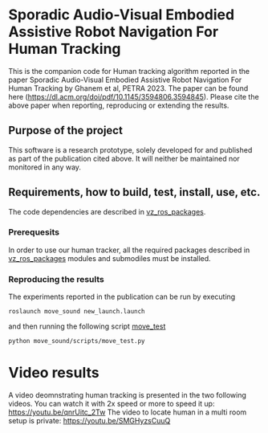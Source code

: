 # Sporadic Audio-Visual Embodied Assistive Robot Navigation For Human Tracking

This is the companion code for Human tracking algorithm reported in the paper
Sporadic Audio-Visual Embodied Assistive Robot Navigation For Human Tracking by Ghanem et al, PETRA 2023. The paper can
be found here (https://dl.acm.org/doi/pdf/10.1145/3594806.3594845). Please cite the
above paper when reporting, reproducing or extending the results.

## Purpose of the project

This software is a research prototype, solely developed for and published as
part of the publication cited above. It will neither be
maintained nor monitored in any way.

## Requirements, how to build, test, install, use, etc.

The code dependencies are described in [vz_ros_packages](https://github.com/paulghanem/Visual_Acoustic_Nav_Petra_2023/tree/main/vz_ros_packages). 

### Prerequesits

In order to use our human tracker, all the required packages described in  [vz_ros_packages](https://github.com/paulghanem/Visual_Acoustic_Nav_Petra_2023/tree/main/vz_ros_packages) modules and submodiles must be installed.


### Reproducing the results

The experiments reported in the publication can be run by executing

```
roslaunch move_sound new_launch.launch
```

and then running the following script  [move_test](https://github.com/paulghanem/Visual_Acoustic_Nav_Petra_2023/blob/main/move_sound/scripts/move_test.py)
```
python move_sound/scripts/move_test.py
```

# Video results
A video deomnstrating human tracking is presented in the two following videos. You can watch it with 2x speed or more to speed it up: 
https://youtu.be/qnrUitc_2Tw
The video to locate human in a multi room setup is private: 
 https://youtu.be/SMGHyzsCuuQ
